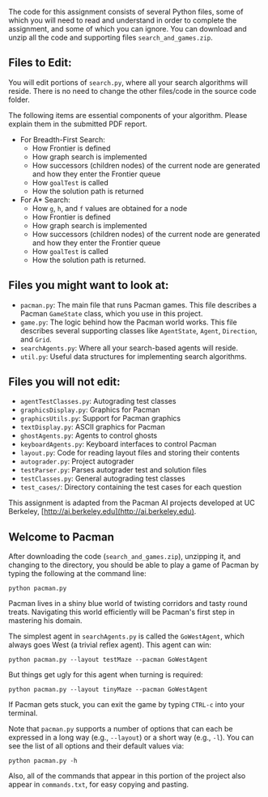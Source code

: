 The code for this assignment consists of several Python files, some of which you will need to read and understand in order to complete the assignment, and some of which you can ignore. You can download and unzip all the code and supporting files `search_and_games.zip`.

## Files to Edit:
You will edit portions of `search.py`, where all your search algorithms will reside. There is no need to change the other files/code in the source code folder.

The following items are essential components of your algorithm. Please explain them in the submitted PDF report.
- For Breadth-First Search:
  - How Frontier is defined
  - How graph search is implemented
  - How successors (children nodes) of the current node are generated and how they enter the Frontier queue
  - How `goalTest` is called
  - How the solution path is returned
- For A* Search:
  - How `g`, `h`, and `f` values are obtained for a node
  - How Frontier is defined
  - How graph search is implemented
  - How successors (children nodes) of the current node are generated and how they enter the Frontier queue
  - How `goalTest` is called
  - How the solution path is returned.

## Files you might want to look at:
- `pacman.py`: The main file that runs Pacman games. This file describes a Pacman `GameState` class, which you use in this project.
- `game.py`: The logic behind how the Pacman world works. This file describes several supporting classes like `AgentState`, `Agent`, `Direction`, and `Grid`.
- `searchAgents.py`: Where all your search-based agents will reside.
- `util.py`: Useful data structures for implementing search algorithms.

## Files you will not edit:
- `agentTestClasses.py`: Autograding test classes
- `graphicsDisplay.py`: Graphics for Pacman
- `graphicsUtils.py`: Support for Pacman graphics
- `textDisplay.py`: ASCII graphics for Pacman
- `ghostAgents.py`: Agents to control ghosts
- `keyboardAgents.py`: Keyboard interfaces to control Pacman
- `layout.py`: Code for reading layout files and storing their contents
- `autograder.py`: Project autograder
- `testParser.py`: Parses autograder test and solution files
- `testClasses.py`: General autograding test classes
- `test_cases/`: Directory containing the test cases for each question

This assignment is adapted from the Pacman AI projects developed at UC Berkeley, [http://ai.berkeley.edu](http://ai.berkeley.edu).

## Welcome to Pacman

After downloading the code (`search_and_games.zip`), unzipping it, and changing to the directory, you should be able to play a game of Pacman by typing the following at the command line:
```
python pacman.py
```

Pacman lives in a shiny blue world of twisting corridors and tasty round treats. Navigating this world efficiently will be Pacman's first step in mastering his domain.

The simplest agent in `searchAgents.py` is called the `GoWestAgent`, which always goes West (a trivial reflex agent). This agent can win:
```
python pacman.py --layout testMaze --pacman GoWestAgent
```

But things get ugly for this agent when turning is required:
```
python pacman.py --layout tinyMaze --pacman GoWestAgent
```

If Pacman gets stuck, you can exit the game by typing `CTRL-c` into your terminal.

Note that `pacman.py` supports a number of options that can each be expressed in a long way (e.g., `--layout`) or a short way (e.g., `-l`). You can see the list of all options and their default values via:
```
python pacman.py -h
```

Also, all of the commands that appear in this portion of the project also appear in `commands.txt`, for easy copying and pasting.
